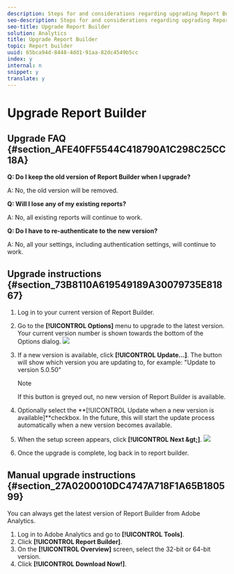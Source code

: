 ```yaml
---
description: Steps for and considerations regarding upgrading Report Builder.
seo-description: Steps for and considerations regarding upgrading Report Builder.
seo-title: Upgrade Report Builder
solution: Analytics
title: Upgrade Report Builder
topic: Report builder
uuid: 65bca94d-8448-4dd1-91aa-82dc4549b5cc
index: y
internal: n
snippet: y
translate: y
---
```


# Upgrade Report Builder


## Upgrade FAQ {#section_AFE40FF5544C418790A1C298C25CC18A}

**Q: Do I keep the old version of Report Builder when I upgrade?** 

A: No, the old version will be removed. 

**Q: Will I lose any of my existing reports?** 

A: No, all existing reports will continue to work. 

**Q: Do I have to re-authenticate to the new version?** 

A: No, all your settings, including authentication settings, will continue to work. 

## Upgrade instructions {#section_73B8110A619549189A30079735E81867}


1. Log in to your current version of Report Builder.
1. Go to the **[!UICONTROL  Options]** menu to upgrade to the latest version. Your current version number is shown towards the bottom of the Options dialog. ![](assets/upgrade.png) 

1. If a new version is available, click **[!UICONTROL  Update...]**. The button will show which version you are updating to, for example: "Update to version 5.0.50" 
   >[!NOTE]
   >
   >If this button is greyed out, no new version of Report Builder is available.

1. Optionally select the **[!UICONTROL  Update when a new version is available]**checkbox. In the future, this will start the update process automatically when a new version becomes available.
1. When the setup screen appears, click **[!UICONTROL  Next &amp;gt;]**. ![](assets/setup.png) 

1. Once the upgrade is complete, log back in to report builder.

## Manual upgrade instructions {#section_27A0200010DC4747A718F1A65B180599}

You can always get the latest version of Report Builder from Adobe Analytics. 

1. Log in to Adobe Analytics and go to **[!UICONTROL  Tools]**.
1. Click **[!UICONTROL  Report Builder]**.
1. On the **[!UICONTROL  Overview]** screen, select the 32-bit or 64-bit version.
1. Click **[!UICONTROL  Download Now!]**.
